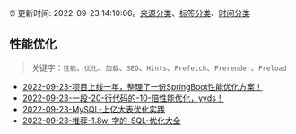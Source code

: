 :alarm_clock: 更新时间: 2022-09-23 14:10:06。[来源分类](../README.md)、[标签分类](../TAGS.md)、[时间分类](../TIMELINE.md)

## 性能优化


> 关键字：`性能`、`优化`、`加载`、`SEO`、`Hints`、`Prefetch`、`Prerender`、`Preload`



- [2022-09-23-项目上线一年，整理了一份SpringBoot性能优化方案！](https://toutiao.io/k/3ueuxa0) 
- [2022-09-23-一段-20-行代码的-10-倍性能优化，yyds！](https://toutiao.io/k/li2abvz) 
- [2022-09-23-MySQL-上亿大表优化实践](https://toutiao.io/k/8d5235l) 
- [2022-09-23-推荐-1.8w-字的-SQL-优化大全](https://toutiao.io/k/tz7p6nl) 